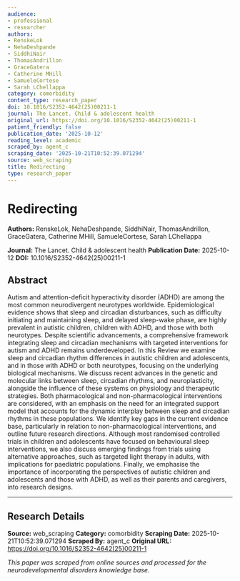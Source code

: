 ```yaml
---
audience:
- professional
- researcher
authors:
- RenskeLok
- NehaDeshpande
- SiddhiNair
- ThomasAndrillon
- GraceGatera
- Catherine MHill
- SamueleCortese
- Sarah LChellappa
category: comorbidity
content_type: research_paper
doi: 10.1016/S2352-4642(25)00211-1
journal: The Lancet. Child & adolescent health
original_url: https://doi.org/10.1016/S2352-4642(25)00211-1
patient_friendly: false
publication_date: '2025-10-12'
reading_level: academic
scraped_by: agent_c
scraping_date: '2025-10-21T10:52:39.071294'
source: web_scraping
title: Redirecting
type: research_paper
---
```

# Redirecting

**Authors:** RenskeLok, NehaDeshpande, SiddhiNair, ThomasAndrillon, GraceGatera, Catherine MHill, SamueleCortese, Sarah LChellappa

**Journal:** The Lancet. Child & adolescent health
**Publication Date:** 2025-10-12
**DOI:** 10.1016/S2352-4642(25)00211-1

## Abstract

Autism and attention-deficit hyperactivity disorder (ADHD) are among the most common neurodivergent neurotypes worldwide. Epidemiological evidence shows that sleep and circadian disturbances, such as difficulty initiating and maintaining sleep, and delayed sleep-wake phase, are highly prevalent in autistic children, children with ADHD, and those with both neurotypes. Despite scientific advancements, a comprehensive framework integrating sleep and circadian mechanisms with targeted interventions for autism and ADHD remains underdeveloped. In this Review we examine sleep and circadian rhythm differences in autistic children and adolescents, and in those with ADHD or both neurotypes, focusing on the underlying biological mechanisms. We discuss recent advances in the genetic and molecular links between sleep, circadian rhythms, and neuroplasticity, alongside the influence of these systems on physiology and therapeutic strategies. Both pharmacological and non-pharmacological interventions are considered, with an emphasis on the need for an integrated support model that accounts for the dynamic interplay between sleep and circadian rhythms in these populations. We identify key gaps in the current evidence base, particularly in relation to non-pharmacological interventions, and outline future research directions. Although most randomised controlled trials in children and adolescents have focused on behavioural sleep interventions, we also discuss emerging findings from trials using alternative approaches, such as targeted light therapy in adults, with implications for paediatric populations. Finally, we emphasise the importance of incorporating the perspectives of autistic children and adolescents and those with ADHD, as well as their parents and caregivers, into research designs.

---

## Research Details

**Source:** web_scraping
**Category:** comorbidity
**Scraping Date:** 2025-10-21T10:52:39.071294
**Scraped By:** agent_c
**Original URL:** https://doi.org/10.1016/S2352-4642(25)00211-1

*This paper was scraped from online sources and processed for the neurodevelopmental disorders knowledge base.*